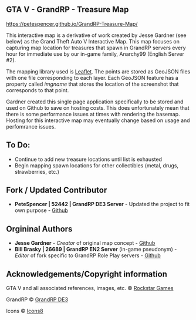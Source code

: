 ## GTA V - GrandRP - Treasure Map

https://petespencer.github.io/GrandRP-Treasure-Map/

This interactive map is a derivative of work created by Jesse Gardner (see below) as the Grand Theft Auto V Interactive Map. This map focuses on capturing map location for treasures that spawn in GrandRP servers every hour for immediate use by our in-game family, Anarchy99 (English Server #2).

The mapping library used is [Leaflet](https://leafletjs.com/). The points are stored as GeoJSON files with one file corresponding to each layer. Each GeoJSON feature has a property called _imgname_ that stores the location of the screenshot that corresponds to that point.

Gardner created this single page application specifically to be stored and used on Github to save on hosting costs. This does unfortunately mean that there is some performance issues at times with rendering the basemap. Hosting for this interactive map may eventually change based on usage and perfomrance issues.

## To Do:

- Continue to add new treasure locations until list is exhausted
- Begin mapping spawn locations for other collectibles (metal, drugs, strawberries, etc.)

## Fork / Updated Contributor

- **PeteSpencer | 52442 | GrandRP DE3 Server** - Updated the project to fit own purpose - [Github](https://github.com/PeteSpencer)

## Orgininal Authors

- **Jesse Gardner** - _Creator_ of original map concept - [Github](https://github.com/jgardner117)
- **Bill Brasky | 26689 | GrandRP EN2 Server** (in-game pseudonym) - _Editor_ of fork specific to GrandRP Role Play servers - [Github](https://github.com/GRPAnarchy99)

## Acknowledgements/Copyright information

GTA V and all associated references, images, etc. &copy; [Rockstar Games](https://www.rockstargames.com/)

GrandRP &copy; [GrandRP DE3](https://gta5grand.com/?ref=52442)

Icons &copy; [Icons8](https://icons8.com/)
